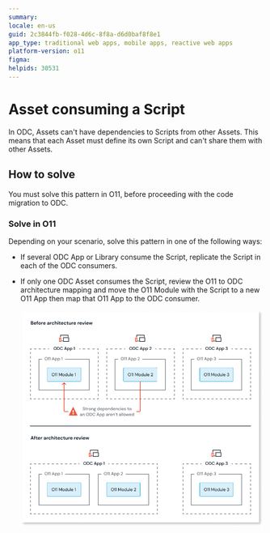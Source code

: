 ```yaml
---
summary: 
locale: en-us
guid: 2c3844fb-f028-4d6c-8f8a-d6d0baf8f8e1
app_type: traditional web apps, mobile apps, reactive web apps
platform-version: o11
figma:
helpids: 30531
---
```

# Asset consuming a Script

In ODC, Assets can't have dependencies to Scripts from other Assets.
This means that each Asset must define its own Script and can't share them with other Assets.

## How to solve

You must solve this pattern in O11, before proceeding with the code migration to ODC.

### Solve in O11

Depending on your scenario, solve this pattern in one of the following ways:

* If several ODC App or Library consume the Script, replicate the Script in each of the ODC consumers.

* If only one ODC Asset consumes the Script, review the O11 to ODC architecture mapping and move the O11 Module with the Script to a new O11 App then map that O11 App to the ODC consumer.

    ![Diagram showing the architecture review process before and after. Before: ODC App 1, 2, and 3 each have their own O11 App with O11 Modules. After: ODC App 1, 2, and 3 have consolidated O11 Apps with O11 Modules.](images/review-arch-consolidate-diag.png "Architecture Review Before and After")
